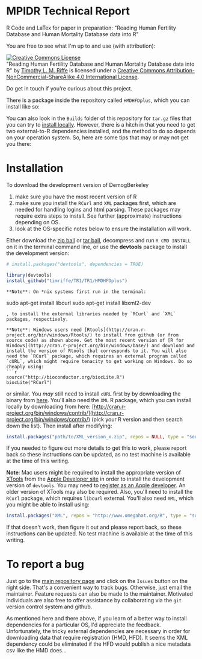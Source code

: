 # MPIDR Technical Report
R Code and LaTex for paper in preparation: "Reading Human Fertility Database and Human Mortality Database data into R"

You are free to see what I'm up to and use (with attribution):

<a rel="license" href="http://creativecommons.org/licenses/by-nc-sa/4.0/"><img alt="Creative Commons License" style="border-width:0" src="https://i.creativecommons.org/l/by-nc-sa/4.0/88x31.png" /></a><br /><span xmlns:dct="http://purl.org/dc/terms/" property="dct:title">"Reading Human Fertility Database and Human Mortality Database data into R"</span> by <a xmlns:cc="http://creativecommons.org/ns#" href="https://sites.google.com/site/timriffepersonal/" property="cc:attributionName" rel="cc:attributionURL">Timothy L. M. Riffe</a> is licensed under a <a rel="license" href="http://creativecommons.org/licenses/by-nc-sa/4.0/">Creative Commons Attribution-NonCommercial-ShareAlike 4.0 International License</a>.

Do get in touch if you're curious about this project.

There is a package inside the repository called `HMDHFDplus`, which you can install like so:

You can also look in the `Builds` folder of this repository for `tar.gz` files that you can try to [install locally](http://stackoverflow.com/questions/1474081/how-do-i-install-an-r-package-from-source). However, there is a hitch in that you need to get two external-to-R dependencies installed, and the method to do so depends on your operation system. So, here are some tips that may or may not get you there:

Installation
============

To download the development version of DemogBerkeley

1. make sure you have the most recent version of R
2. make sure you install the `RCurl` and `XML` packages first, which are needed for handling logins and html parsing. These packages may require extra steps to install. See further (approximate) instructions depending on OS.
3. look at the OS-specific notes below to ensure the installation will work.

Either download the [zip ball](https://github.com/timriffe/TR1/zipball/master) or [tar ball](https://github.com/timriffe/TR1/tarball/master), decompress and run `R CMD INSTALL` on it in the terminal command line, or use the **devtools** package to install the development version:
```r
# install.packages("devtools", dependencies = TRUE)

library(devtools)
install_github("timriffe/TR1/TR1/HMDHFDplus")
```

```
**Note**: On *nix systems first run in the terminal:
```
sudo apt-get install libcurl
sudo apt-get install libxml2-dev
```
, to install the external libraries needed by `RCurl` and `XML` packages, respectively.

**Note**: Windows users need [Rtools](http://cran.r-project.org/bin/windows/Rtools/) to install from github (or from source code) as shown above. Get the most recent version of [R for Windows](http://cran.r-project.org/bin/windows/base/) and download and install the version of Rtools that corresponds to it. You will also need the `RCurl` package, which requires an external program called `cURL`, which might require tenacity to get working on Windows. Do so cheaply using:
```r
source("http://bioconductor.org/biocLite.R")
biocLite("RCurl")
```
or similar. You *may* still need to install `cURL` first by by downloading the binary from [here](http://curl.haxx.se/download.html). You'll also need the `XML` R package, which you can install locally by downloading from here: [http://cran.r-project.org/bin/windows/contrib/](http://cran.r-project.org/bin/windows/contrib/) (pick your R version and then search down the list). Then install after modifying:
```r
install.packages("path/to/XML_version_x.zip", repos = NULL, type = "source")
```
If you needed to figure out more details to get this to work, please report back so these instructions can be updated, as no test machine is available at the time of this writing.

**Note**: Mac users might be required to install the appropriate version of [XTools](https://developer.apple.com/xcode/) from the [Apple Developer site](https://developer.apple.com/) in order to install the development version of `devtools`.  You may need to [register as an Apple developer](https://developer.apple.com/programs/register/).  An older version of XTools may also be required. Also, you'll need to install the `RCurl` package, which requires  `libcurl` external. You'll also need `XML`, which you might be able to install using:
```r
install.packages("XML", repos = "http://www.omegahat.org/R", type = "source")
```
If that doesn't work, then figure it out and please report back, so these instructions can be updated. No test machine is available at the time of this writing.

To report a bug
===============
Just go to the [main repository page](https://github.com/timriffe/TR1) and click on the ```Issues``` 
button on the right side. That's a convenient way to track bugs. Otherwise, just email the maintainer. Feature 
requests can also be made to the maintainer. Motivated individuals are also free to offer assistance by collaborating via the ```git``` version control system and github. 

As mentioned here and there above, if you learn of a better way to install dependencies for a particular OS, I'd appreciate the feedback. Unfortunately, the tricky external dependencies are necessary in order for downloading data that require registration (HMD, HFD). It seems the XML dependency could be eliminated if the HFD would publish a nice metadata csv like the HMD does...

